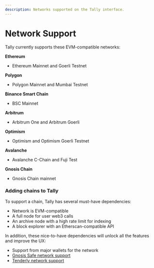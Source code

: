 ```yaml
---
description: Networks supported on the Tally interface.
---
```


# Network Support

Tally currently supports these EVM-compatible networks:

**Ethereum**

* Ethereum Mainnet and Goerli Testnet

**Polygon**

* Polygon Mainnet and Mumbai Testnet

**Binance Smart Chain**&#x20;

* BSC Mainnet

**Arbitrum**

* Arbitrum One and Arbitrum Goerli

**Optimism**

* Optimism and Optimism Goerli Testnet

**Avalanche**

* Avalanche C-Chain and Fuji Test

**Gnosis Chain**

* Gnosis Chain mainnet

### Adding chains to Tally

To support a chain, Tally has several must-have dependencies:

* Network is EVM-compatible
* A full node for user web3 calls
* An archive node with a high rate limit for indexing
* A block explorer with an Etherscan-compatible API

In addition, these nice-to-have dependencies will unlock all the features and improve the UX:

* Support from major wallets for the network
* [Gnosis Safe network support](https://docs.gnosis-safe.io/contracts/gnosis-safe-on-other-evm-based-networks)
* [Tenderly network support](https://docs.tenderly.co/supported-networks-and-languages)

